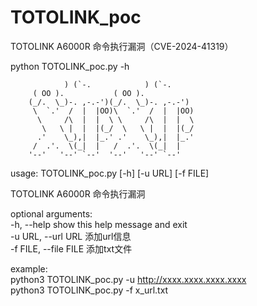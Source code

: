 # TOTOLINK_poc
TOTOLINK A6000R 命令执行漏洞（CVE-2024-41319）  


 python TOTOLINK_poc.py -h  

                ) (`-.            ) (`-.
         ( OO ).           ( OO ).
        (_/.  \_)-. ,-.-')(_/.  \_)-. ,-.-')
         \  `.'  /  |  |OO)\  `.'  /  |  |OO)
          \     /\  |  |  \ \     /\  |  |  \
           \   \ |  |  |(_/  \   \ |  |  |(_/
          .'    \_),|  |_.' .'    \_),|  |_.'
         /  .'.  \(_|  |   /  .'.  \(_|  |
        '--'   '--' `--'  '--'   '--' `--'

usage: TOTOLINK_poc.py [-h] [-u URL] [-f FILE]  

TOTOLINK A6000R 命令执行漏洞  

optional arguments:  
  -h, --help            show this help message and exit  
  -u URL, --url URL     添加url信息  
  -f FILE, --file FILE  添加txt文件  

example:  
    python3 TOTOLINK_poc.py -u http://xxxx.xxxx.xxxx.xxxx  
    python3 TOTOLINK_poc.py -f x_url.txt  
